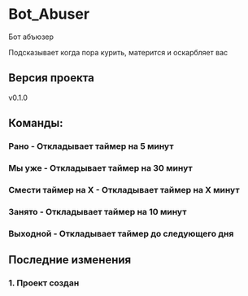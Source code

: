 # Bot_Abuser
Бот абъюзер

Подсказывает когда пора курить, матерится и оскарбляет вас

## Версия проекта
v0.1.0

## Команды:
### Рано - Откладывает таймер на 5 минут
### Мы уже - Откладывает таймер на 30 минут
### Смести таймер на Х - Откладывает таймер на Х минут
### Занято - Откладывает таймер на 10 минут
### Выходной - Откладывает таймер до следующего дня

## Последние изменения

### 1. Проект создан
